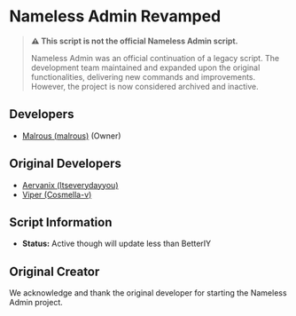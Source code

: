 # Nameless Admin Revamped

> **⚠️ This script is not the official Nameless Admin script.**
>
> Nameless Admin was an official continuation of a legacy script. The development team maintained and expanded upon the original functionalities, delivering new commands and improvements. However, the project is now considered archived and inactive.

## Developers
* [Malrous (malrous)](https://github.com/Malrous) (Owner)

## Original Developers

* [Aervanix (ltseverydayyou)](https://github.com/ltseverydayyou)
* [Viper (Cosmella-v)](https://github.com/Cosmella-v)

## Script Information

* **Status:** Active though will update less than BetterIY

## Original Creator

We acknowledge and thank the original developer for starting the Nameless Admin project.
